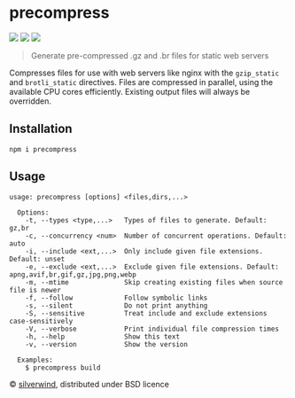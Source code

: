 # precompress
[![](https://img.shields.io/npm/v/precompress.svg?style=flat)](https://www.npmjs.org/package/precompress) [![](https://img.shields.io/npm/dm/precompress.svg)](https://www.npmjs.org/package/precompress) [![](https://packagephobia.com/badge?p=precompress)](https://packagephobia.com/result?p=precompress)

> Generate pre-compressed .gz and .br files for static web servers

Compresses files for use with web servers like nginx with the `gzip_static` and `brotli_static` directives. Files are compressed in parallel, using the available CPU cores efficiently. Existing output files will always be overridden.

## Installation
```
npm i precompress
```

## Usage
```
usage: precompress [options] <files,dirs,...>

  Options:
    -t, --types <type,...>   Types of files to generate. Default: gz,br
    -c, --concurrency <num>  Number of concurrent operations. Default: auto
    -i, --include <ext,...>  Only include given file extensions. Default: unset
    -e, --exclude <ext,...>  Exclude given file extensions. Default: apng,avif,br,gif,gz,jpg,png,webp
    -m, --mtime              Skip creating existing files when source file is newer
    -f, --follow             Follow symbolic links
    -s, --silent             Do not print anything
    -S, --sensitive          Treat include and exclude extensions case-sensitively
    -V, --verbose            Print individual file compression times
    -h, --help               Show this text
    -v, --version            Show the version

  Examples:
    $ precompress build
```

© [silverwind](https://github.com/silverwind), distributed under BSD licence

